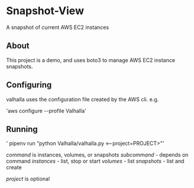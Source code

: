 # Snapshot-View
A snapshot of current AWS EC2 instances

## About

This project is a demo, and uses boto3 to manage
AWS EC2 instance snapshots.

## Configuring

valhalla uses the configuration file created by the
AWS cli. e.g.

'aws configure --profile Valhalla'

## Running

' pipenv run "python Valhalla/valhalla.py <command> <subcommand> <--project=PROJECT>"'

*command* is instances, volumes, or snapshots
*subcommand* - depends on command
*instances* - list, stop or start
*volumes* - list
*snapshots* - list and create  

*project* is optional
